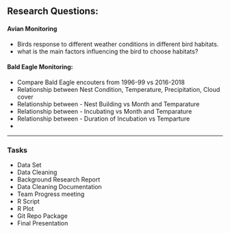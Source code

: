 ## Research Questions: 
#### Avian Monitoring
* Birds response to different weather conditions in different bird habitats.
* what is the main factors influencing the bird to choose habitats?



#### Bald Eagle Monitoring:
* Compare Bald Eagle encouters from 1996-99 vs 2016-2018
* Relationship between Nest Condition, Temperature, Precipitation, Cloud cover
* Relationship between - Nest Building vs Month and Temparature
* Relationship between - Incubating vs Month and Temparature
* Relationship between - Duration of Incubation vs Temparture
* 



___
### Tasks

* Data Set
* Data Cleaning
* Background Research Report
* Data Cleaning Documentation
* Team Progress meeting
* R Script
* R Plot
* Git Repo Package
* Final Presentation
